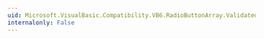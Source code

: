```yaml
---
uid: Microsoft.VisualBasic.Compatibility.VB6.RadioButtonArray.Validated
internalonly: False
---
```


